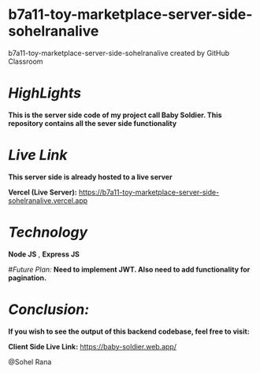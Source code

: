 # b7a11-toy-marketplace-server-side-sohelranalive
b7a11-toy-marketplace-server-side-sohelranalive created by GitHub Classroom

# _HighLights_
**This is the server side code of my project call Baby Soldier. This repository contains all the sever side functionality**


# _Live Link_
**This server side is already hosted to a live server**

**Vercel (Live Server):** https://b7a11-toy-marketplace-server-side-sohelranalive.vercel.app


# _Technology_
**Node JS** , **Express JS**


#_Future Plan:_
**Need to implement JWT. Also need to add functionality for pagination.** 


# _Conclusion:_ 
**If you wish to see the output of this backend codebase, feel free to visit:**

**Client Side Live Link:** https://baby-soldier.web.app/






@Sohel Rana